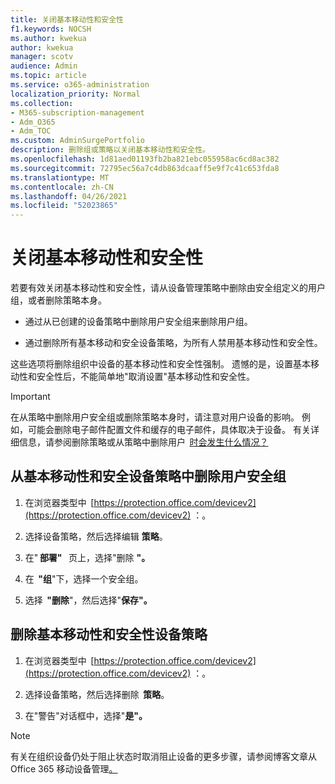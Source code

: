 ```yaml
---
title: 关闭基本移动性和安全性
f1.keywords: NOCSH
ms.author: kwekua
author: kwekua
manager: scotv
audience: Admin
ms.topic: article
ms.service: o365-administration
localization_priority: Normal
ms.collection:
- M365-subscription-management
- Adm_O365
- Adm_TOC
ms.custom: AdminSurgePortfolio
description: 删除组或策略以关闭基本移动性和安全性。
ms.openlocfilehash: 1d81aed01193fb2ba821ebc055958ac6cd8ac382
ms.sourcegitcommit: 72795ec56a7c4db863dcaaff5e9f7c41c653fda8
ms.translationtype: MT
ms.contentlocale: zh-CN
ms.lasthandoff: 04/26/2021
ms.locfileid: "52023865"
---
```

# <a name="turn-off-basic-mobility-and-security"></a>关闭基本移动性和安全性

若要有效关闭基本移动性和安全性，请从设备管理策略中删除由安全组定义的用户组，或者删除策略本身。

- 通过从已创建的设备策略中删除用户安全组来删除用户组。

- 通过删除所有基本移动和安全设备策略，为所有人禁用基本移动性和安全性。

这些选项将删除组织中设备的基本移动性和安全性强制。 遗憾的是，设置基本移动性和安全性后，不能简单地"取消设置"基本移动性和安全性。 

>[!IMPORTANT]
>在从策略中删除用户安全组或删除策略本身时，请注意对用户设备的影响。 例如，可能会删除电子邮件配置文件和缓存的电子邮件，具体取决于设备。 有关详细信息，请参阅删除策略或从策略中删除用户  [时会发生什么情况？](../../admin/basic-mobility-security/create-device-security-policies.md)

## <a name="remove-user-security-groups-from-basic-mobility-and-security-device-policies"></a>从基本移动性和安全设备策略中删除用户安全组

1. 在浏览器类型中  [https://protection.office.com/devicev2](https://protection.office.com/devicev2) ：。

2. 选择设备策略，然后选择编辑 **策略**。 

3. 在" **部署"**   页上，选择"删除 **"。**

4. 在  **"组**"下，选择一个安全组。

5. 选择  **"删除**"，然后选择"**保存"。**

## <a name="remove-basic-mobility-and-security-device-policies"></a>删除基本移动性和安全性设备策略

1.  在浏览器类型中  [https://protection.office.com/devicev2](https://protection.office.com/devicev2) ：。 

2.  选择设备策略，然后选择删除  **策略**。
    
3.  在"警告"对话框中，选择"**是"。**

>[!NOTE]
>有关在组织设备仍处于阻止状态时取消阻止设备的更多步骤，请参阅博客文章从 Office 365 移动设备管理[。](https://techcommunity.microsoft.com/t5/Intune-Customer-Success/Removing-Access-Control-from-Mobile-Device-Management-for-Office/ba-p/279934)
